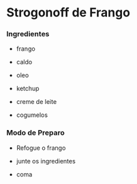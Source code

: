 # Strogonoff de Frango

### Ingredientes

- frango

- caldo

- oleo

- ketchup

- creme de leite

- cogumelos
  
  

### Modo de Preparo

- Refogue o frango

- junte os ingredientes

- coma
